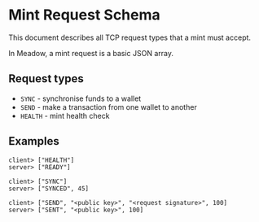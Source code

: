 # Mint Request Schema
This document describes all TCP request types that a mint must accept.

In Meadow, a mint request is a basic JSON array.

## Request types
* `SYNC` - synchronise funds to a wallet
* `SEND` - make a transaction from one wallet to another
* `HEALTH` - mint health check

## Examples
```
client> ["HEALTH"]
server> ["READY"]

client> ["SYNC"]
server> ["SYNCED", 45]

client> ["SEND", "<public key>", "<request signature>", 100]
server> ["SENT", "<public key>", 100]
```
